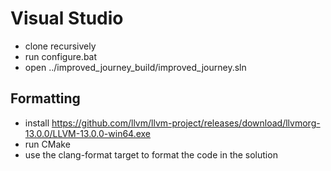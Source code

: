 # Visual Studio

* clone recursively
* run configure.bat
* open ../improved_journey_build/improved_journey.sln

## Formatting

* install https://github.com/llvm/llvm-project/releases/download/llvmorg-13.0.0/LLVM-13.0.0-win64.exe
* run CMake
* use the clang-format target to format the code in the solution
